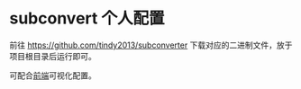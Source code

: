 # subconvert 个人配置

前往 https://github.com/tindy2013/subconverter 下载对应的二进制文件，放于项目根目录后运行即可。

可配合[前端](https://api.nameless13.com/)可视化配置。
